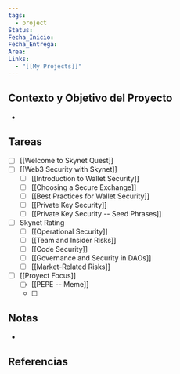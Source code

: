 ```yaml
---
tags:
  - project
Status: 
Fecha_Inicio: 
Fecha_Entrega: 
Area: 
Links:
  - "[[My Projects]]"
---
```

## Contexto y Objetivo del Proyecto
- 
## Tareas
- [ ] [[Welcome to Skynet Quest]]
- [ ] [[Web3 Security with Skynet]]
	- [ ] [[Introduction to Wallet Security]]
	- [ ] [[Choosing a Secure Exchange]]
	- [ ] [[Best Practices for Wallet Security]]
	- [ ] [[Private Key Security]]
	- [ ] [[Private Key Security -- Seed Phrases]]
- [ ] Skynet Rating
	- [ ] [[Operational Security]]
	- [ ] [[Team and Insider Risks]]
	- [ ] [[Code Security]]
	- [ ] [[Governance and Security in DAOs]]
	- [ ] [[Market-Related Risks]]
- [ ] [[Proyect Focus]]
	- [ ] [[PEPE -- Meme]]
	- [ ] 
## Notas
- 

## Referencias

